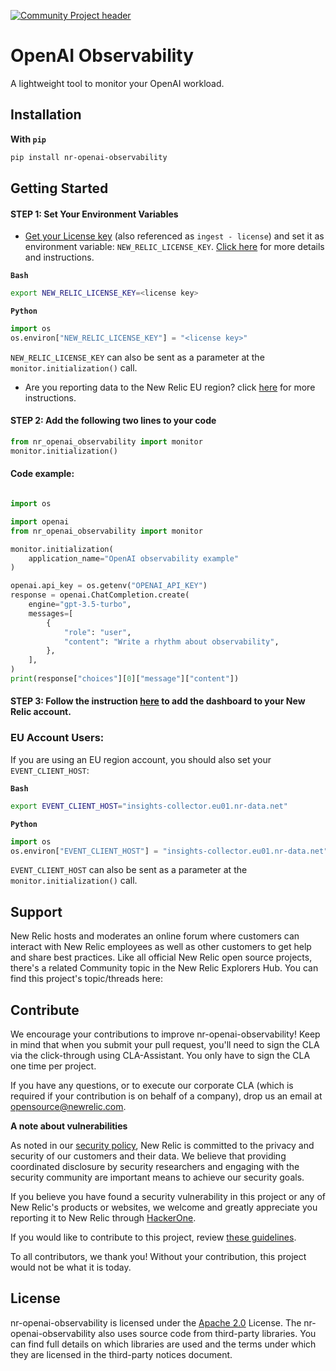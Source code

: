 
[![Community Project header](https://github.com/newrelic/open-source-office/raw/master/examples/categories/images/Community_Project.png)](https://github.com/newrelic/open-source-office/blob/master/examples/categories/index.md#category-community-project)

# OpenAI Observability

A lightweight tool to monitor your OpenAI workload.

## Installation
**With `pip`**

```bash
pip install nr-openai-observability
```

## Getting Started

#### STEP 1: Set Your Environment Variables 
* [Get your License key](https://one.newrelic.com/launcher/api-keys-ui.api-keys-launcher) (also referenced as `ingest - license`) and set it as environment variable: `NEW_RELIC_LICENSE_KEY`.
[Click here](https://docs.newrelic.com/docs/apis/intro-apis/new-relic-api-keys/#license-key) for more details and instructions.

**`Bash`**

```bash
export NEW_RELIC_LICENSE_KEY=<license key>
```

**`Python`**

```python
import os
os.environ["NEW_RELIC_LICENSE_KEY"] = "<license key>"
```
`NEW_RELIC_LICENSE_KEY` can also be sent as a parameter at the `monitor.initialization()`
 call.

* Are you reporting data to the New Relic EU region? click [here](#eu-account-users) for more instructions.

#### STEP 2: Add the following two lines to your code

```python
from nr_openai_observability import monitor
monitor.initialization()
```

#### Code example:

```python

import os

import openai
from nr_openai_observability import monitor

monitor.initialization(
    application_name="OpenAI observability example"
)

openai.api_key = os.getenv("OPENAI_API_KEY")
response = openai.ChatCompletion.create(
    engine="gpt-3.5-turbo",
    messages=[
        {
            "role": "user",
            "content": "Write a rhythm about observability",
        },
    ],
)
print(response["choices"][0]["message"]["content"])
```

#### STEP 3: Follow the instruction [here](https://one.newrelic.com/launcher/catalog-pack-details.launcher/?pane=eyJuZXJkbGV0SWQiOiJjYXRhbG9nLXBhY2stZGV0YWlscy5jYXRhbG9nLXBhY2stY29udGVudHMiLCJxdWlja3N0YXJ0SWQiOiI1ZGIyNWRiZC1hNmU5LTQ2ZmMtYTcyOC00Njk3ZjY3N2ZiYzYifQ==) to add the dashboard to your New Relic account.

### EU Account Users:

If you are using an EU region account, you should also set your `EVENT_CLIENT_HOST`:

**`Bash`**

```bash
export EVENT_CLIENT_HOST="insights-collector.eu01.nr-data.net"
```

**`Python`**

```python
import os
os.environ["EVENT_CLIENT_HOST"] = "insights-collector.eu01.nr-data.net"
```
    
`EVENT_CLIENT_HOST` can also be sent as a parameter at the `monitor.initialization()`
 call.

## Support

New Relic hosts and moderates an online forum where customers can interact with New Relic employees as well as other customers to get help and share best practices. Like all official New Relic open source projects, there's a related Community topic in the New Relic Explorers Hub. You can find this project's topic/threads here:

## Contribute

We encourage your contributions to improve nr-openai-observability! Keep in mind that when you submit your pull request, you'll need to sign the CLA via the click-through using CLA-Assistant. You only have to sign the CLA one time per project.

If you have any questions, or to execute our corporate CLA (which is required if your contribution is on behalf of a company), drop us an email at opensource@newrelic.com.

**A note about vulnerabilities**

As noted in our [security policy](../../security/policy), New Relic is committed to the privacy and security of our customers and their data. We believe that providing coordinated disclosure by security researchers and engaging with the security community are important means to achieve our security goals.

If you believe you have found a security vulnerability in this project or any of New Relic's products or websites, we welcome and greatly appreciate you reporting it to New Relic through [HackerOne](https://hackerone.com/newrelic).

If you would like to contribute to this project, review [these guidelines](./CONTRIBUTING.md).

To all contributors, we thank you!  Without your contribution, this project would not be what it is today.

## License
nr-openai-observability is licensed under the [Apache 2.0](http://apache.org/licenses/LICENSE-2.0.txt) License.
The nr-openai-observability also uses source code from third-party libraries. You can find full details on which libraries are used and the terms under which they are licensed in the third-party notices document.
